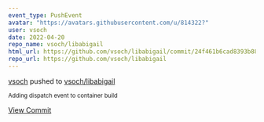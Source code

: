 ```yaml
---
event_type: PushEvent
avatar: "https://avatars.githubusercontent.com/u/814322?"
user: vsoch
date: 2022-04-20
repo_name: vsoch/libabigail
html_url: https://github.com/vsoch/libabigail/commit/24f461b6cad8393b88cda26b030409a3b331489e
repo_url: https://github.com/vsoch/libabigail
---
```


<a href='https://github.com/vsoch' target='_blank'>vsoch</a> pushed to <a href='https://github.com/vsoch/libabigail' target='_blank'>vsoch/libabigail</a>

<small>Adding dispatch event to container build</small>

<a href='https://github.com/vsoch/libabigail/commit/24f461b6cad8393b88cda26b030409a3b331489e' target='_blank'>View Commit</a>